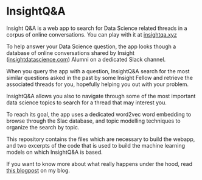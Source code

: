 # InsightQ&A
Insight Q&A is a web app to search for Data Science related threads in a corpus of online conversations. You can play with it at <a href="http://insightqa.xyz/">insightqa.xyz</a>

To help answer your Data Science question, the app looks though a database of online conversations shared by Insight (<a href="https://www.insightdatascience.com/">insightdatascience.com</a>) Alumni on a dedicated Slack channel. </br>

When you query the app with a question, InsightQ&A search for the most similar questions asked in the past by some Insight Fellow and retrieve the associated threads for you, hopefully helping you out with your problem.

InsightQ&A allows you also to navigate through some of the most important data science topics to search for a thread that may interest you.

To reach its goal, the app uses a dedicated word2vec word embedding to browse through the Slac database, and topic modelling techniques to organize the search by topic.

This repository contains the files which are necessary to build the webapp, and two excerpts of the code that is used to build the machine learning models on which InsightQ&A is based.

If you want to know more about what really happens under the hood, read <a href="http://insightqa.xyz/">this blogpost</a> on my blog.
